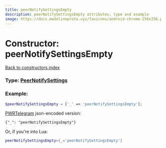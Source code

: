 ```yaml
---
title: peerNotifySettingsEmpty
description: peerNotifySettingsEmpty attributes, type and example
image: https://docs.madelineproto.xyz/favicons/android-chrome-256x256.png
---
```

# Constructor: peerNotifySettingsEmpty  
[Back to constructors index](index.md)






### Type: [PeerNotifySettings](../types/PeerNotifySettings.md)


### Example:

```php
$peerNotifySettingsEmpty = ['_' => 'peerNotifySettingsEmpty'];
```  

[PWRTelegram](https://pwrtelegram.xyz) json-encoded version:

```
{"_": "peerNotifySettingsEmpty"}
```


Or, if you're into Lua:

```lua
peerNotifySettingsEmpty={_='peerNotifySettingsEmpty'}

```


